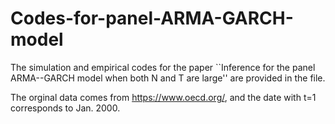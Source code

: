 # Codes-for-panel-ARMA-GARCH-model


The simulation and empirical codes for the paper ``Inference for the panel ARMA--GARCH model when both N and T are large'' are provided in the file. 

The orginal data comes from https://www.oecd.org/, and the date with t=1 corresponds to  Jan. 2000. 




